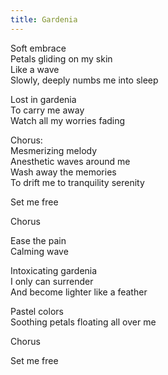 ```yaml
---
title: Gardenia
---
```

    
Soft embrace  
Petals gliding on my skin  
Like a wave  
Slowly, deeply numbs me into sleep  
  
Lost in gardenia   
To carry me away  
Watch all my worries fading  
  
Chorus:  
Mesmerizing melody  
Anesthetic waves around me  
Wash away the memories  
To drift me to tranquility serenity  
  
Set me free  
  
Chorus  
  
Ease the pain  
Calming wave  
  
Intoxicating gardenia  
I only can surrender  
And become lighter like a feather  
  
Pastel colors  
Soothing petals floating all over me  
  
Chorus  
  
Set me free  
